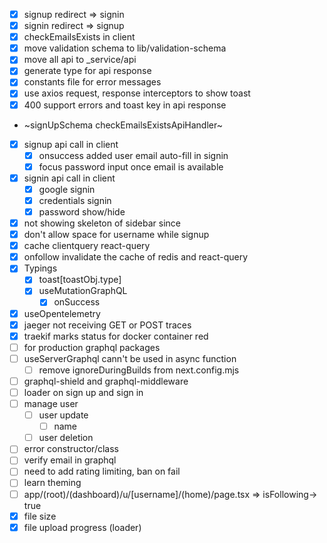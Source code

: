 - [x] signup redirect => signin
- [x] signin redirect => signup
- [x] checkEmailsExists in client
- [x] move validation schema to lib/validation-schema
- [x] move all api to _service/api
- [x] generate type for api response
- [x] constants file for error messages
- [x] use axios request, response interceptors to show toast
- [x] 400 support errors and toast key in api response
-  ~signUpSchema checkEmailsExistsApiHandler~
- [x] signup api call in client
  - [x] onsuccess added user email auto-fill in signin 
  - [x] focus password input once email is available
- [x] signin api call in client
  - [x] google signin
  - [x] credentials signin
  - [x] password show/hide
- [x] not showing skeleton of sidebar since 
- [x] don't allow space for username while signup
- [x] cache clientquery react-query
- [x] onfollow invalidate the cache of redis and react-query
- [x] Typings
  - [x] toast[toastObj.type]
  - [x] useMutationGraphQL
    - [x] onSuccess 
- [x] useOpentelemetry
- [x] jaeger not receiving GET or POST traces
- [x] traekif marks status for docker container red
- [ ] for production graphql packages
- [ ] useServerGraphql cann't be used in async function
  - [ ] remove ignoreDuringBuilds from next.config.mjs
- [ ] graphql-shield and graphql-middleware
- [ ] loader on sign up and sign in
- [ ] manage user
  - [ ] user update
    - [ ] name
  - [ ] user deletion
- [ ] error constructor/class
- [ ] verify email in graphql
- [ ] need to add rating limiting, ban on fail
- [ ] learn theming
- [ ] app/(root)/(dashboard)/u/[username]/(home)/page.tsx => isFollowing-> true
- [x] file size 
- [x] file upload progress (loader)